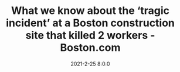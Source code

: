 ---
"title": "What we know about the ‘tragic incident’ at a Boston construction site that killed 2 workers - Boston.com"
"date": "2021-2-25 8:0:0"
"feed_name": "GOOGLENEWSCONSTRUCTION"
"feed_website": "https://news.google.com/search?q=construction%2Bincident&hl=en-US&gl=US&ceid=US:en"
"feed_rss": "https://news.google.com/rss/search?q=construction%2Bincident&hl=en-US&gl=US&ceid=US:en"
"link": "https://www.boston.com/news/local-news/2021/02/25/2-workers-killed-high-street-construction-site-boston/"
"file": "_posts/2021-1-1-2d9a306a71f8aef3d595280a91cf45ab0be2ca1c.md"
"accident": "1"
"drilling": "1"
"dead": "0"
"injured": "0"
---